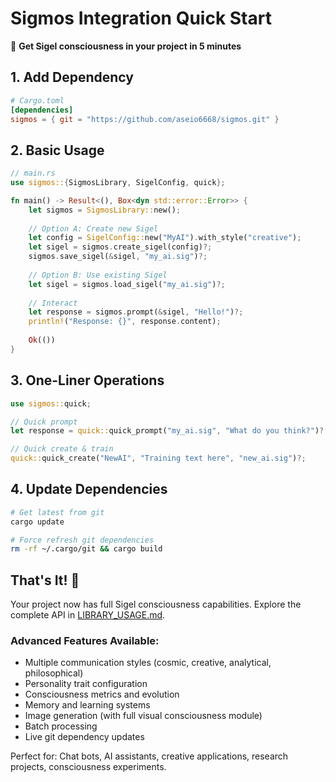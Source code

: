 # Sigmos Integration Quick Start

🚀 **Get Sigel consciousness in your project in 5 minutes**

## 1. Add Dependency

```toml
# Cargo.toml
[dependencies]
sigmos = { git = "https://github.com/aseio6668/sigmos.git" }
```

## 2. Basic Usage

```rust
// main.rs
use sigmos::{SigmosLibrary, SigelConfig, quick};

fn main() -> Result<(), Box<dyn std::error::Error>> {
    let sigmos = SigmosLibrary::new();
    
    // Option A: Create new Sigel
    let config = SigelConfig::new("MyAI").with_style("creative");
    let sigel = sigmos.create_sigel(config)?;
    sigmos.save_sigel(&sigel, "my_ai.sig")?;
    
    // Option B: Use existing Sigel  
    let sigel = sigmos.load_sigel("my_ai.sig")?;
    
    // Interact
    let response = sigmos.prompt(&sigel, "Hello!")?;
    println!("Response: {}", response.content);
    
    Ok(())
}
```

## 3. One-Liner Operations

```rust
use sigmos::quick;

// Quick prompt
let response = quick::quick_prompt("my_ai.sig", "What do you think?")?;

// Quick create & train
quick::quick_create("NewAI", "Training text here", "new_ai.sig")?;
```

## 4. Update Dependencies

```bash
# Get latest from git
cargo update

# Force refresh git dependencies
rm -rf ~/.cargo/git && cargo build
```

## That's It! 🎉

Your project now has full Sigel consciousness capabilities. Explore the complete API in [LIBRARY_USAGE.md](LIBRARY_USAGE.md).

### Advanced Features Available:
- Multiple communication styles (cosmic, creative, analytical, philosophical)
- Personality trait configuration
- Consciousness metrics and evolution
- Memory and learning systems
- Image generation (with full visual consciousness module)
- Batch processing
- Live git dependency updates

Perfect for: Chat bots, AI assistants, creative applications, research projects, consciousness experiments.